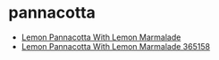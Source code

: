 # pannacotta

 * [Lemon Pannacotta With Lemon Marmalade](../../index/l/lemon-pannacotta-with-lemon-marmalade-365158.json)
 * [Lemon Pannacotta With Lemon Marmalade 365158](../../index/l/lemon-pannacotta-with-lemon-marmalade-365158.json)
